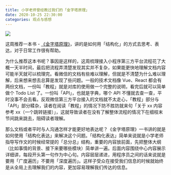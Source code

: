 ```yaml
---
title: 小学老师曾经教过我们的「金字塔原理」
date: 2020-10-25 22:30:00
categories: 观点与感想
---
```


![](https://gitee.com/luobogor/images/raw/master/20201031145938.jpeg)

这周推荐一本书 - [《金字塔原理》](https://book.douban.com/subject/4882120)，讲的是如何用「结构化」的方式去思考、表达，对于日常工作很有帮助。

为什么推荐这本书呢？事因是这样的，这周梳理接入小程序第三方平台流程花了大概一天半时间，最后把流程弄清楚发现其实并不复杂，如果能更快地理解文档内容可能半天就可以梳理完。看微信的文档有些难以理解，但就是不清楚为什么难以理解，后来想来想去总算是发现了些问题。一般的技术文档像 Vue、React 都会有两份文档，一份叫「教程」就是对库的使用做一个完整的说明，看完后就可以简单做个 Todo List 了。一份叫「API」，也就是字典，哪个 API 不懂就去查一查，平时没事不会去看。反观微信第三方平台接入的文档就不太走心，「教程」部分与「API」部分糅杂，读者在阅读「教程」的情况下防不胜防就来句「关于 xx 内容参考 xx（一个跳转链接）」，这就导致读者在没有了解整体流程的情况下在细枝末节间跳来跳去，阻碍读者理解。

那么文档或者平时与人沟通怎样才能更好地表达呢？《金字塔原理》一书讲的就是如何使用「结构化表达」来解决这个问题。「结构化表达」简单来说就是小学老师指导写作文的时候经常提的「总分总」结构，重要的内容放前面，先把整体大纲（比如事情的背景、接下来要哪些模块）简单讲一遍。后面内容围绕中心内容展示详细讲，每段开头第一句作为中心句。内容层层递进，用程序员之间的话来说就是要用「广度遍历」不要用「深度遍历」。这样子受众在接受我们信息的时候就始终是从全局上去理解我们的内容，更加容易理解我们传达的信息。
